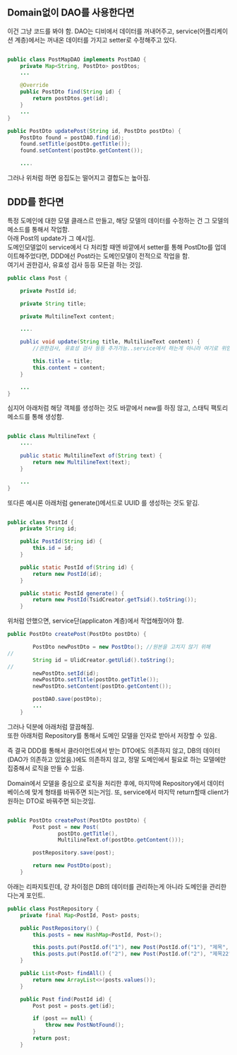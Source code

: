 ##  Domain없이 DAO를 사용한다면
이건 그냥 코드를 봐야 함.
DAO는 디비에서 데이터를 꺼내어주고, service(어플리케이션 계층)에서는 꺼내온 데이터를 가지고 setter로 수정해주고 있다.

```java

public class PostMapDAO implements PostDAO {
    private Map<String, PostDto> postDtos;
    ...

    @Override
    public PostDto find(String id) {
        return postDtos.get(id);
    }
    ...
}
```

```java
public PostDto updatePost(String id, PostDto postDto) {
    PostDto found = postDAO.find(id);
    found.setTitle(postDto.getTitle());
    found.setContent(postDto.getContent());

    ....
```

그러나 위처럼 하면 응집도는 떨어지고 결합도는 높아짐.

## DDD를 한다면
특정 도메인에 대한 모델 클래스르 만들고,
해당 모델의 데이터를 수정하는 건 그 모델의 메소드를 통해서 작업함.   
아래 Post의 update가 그 예시임.    
도메인모델없이 service에서 다 처리할 때엔 바깥에서 setter를 통해 PostDto를 업데이트해주었다면, DDD에선 Post라는 도메인모델이 전적으로 작업을 함.   
여기서 권한검사, 유효성 검사 등등 모든걸 하는 것임.
```java
public class Post {

    private PostId id;

    private String title;

    private MultilineText content;

    ....

    public void update(String title, MultilineText content) {
        //권한검사, 유효성 검사 등등 추가가능..service에서 하는게 아니라 여기로 위임.

        this.title = title;
        this.content = content;
    }

    ...
}


```
심지어 아래처럼 해당 객체를 생성하는 것도 바깥에서 new를 하징 않고, 스태틱 팩토리메소드를 통해 생성함.
```java

public class MultilineText {
    ....

    public static MultilineText of(String text) {
        return new MultilineText(text);
    }

    ...
}

```
또다른 예시론 아래처럼 generate()메서드로 UUID 를 생성하는 것도 맡김.
```java

public class PostId {
    private String id;

    public PostId(String id) {
        this.id = id;
    }

    public static PostId of(String id) {
        return new PostId(id);
    }

    public static PostId generate() {
        return new PostId(TsidCreator.getTsid().toString());
    }
```

위처럼 안했으면, service단(applicaton 계층)에서 작업해줬어야 함.
```java
public PostDto createPost(PostDto postDto) {

        PostDto newPostDto = new PostDto(); //원본을 고치지 않기 위해
//
        String id = UlidCreator.getUlid().toString();
//
        newPostDto.setId(id);
        newPostDto.setTitle(postDto.getTitle());
        newPostDto.setContent(postDto.getContent());

        postDAO.save(postDto);
        ...
    }

```
그러나 덕분에 아래처럼 깔끔해짐.    
또한 아래처럼 Repository를 통해서 도메인 모델을 인자로 받아서 저장할 수 있음.    

즉 결국 DDD를 통해서 클라이언트에서 받는 DTO에도 의존하지 않고, DB의 데이터(DAO가 의존하고 있었음.)에도 의존하지 않고, 정말 도메인에서 필요로 하는 모델에만 집중해서 로직을 만들 수 있음.   

Domain에서 모델을 중심으로 로직을 처리한 후에, 마지막에 Repository에서 데이터베이스에 맞게 형태를 바꿔주면 되는거임. 또, service에서 마지막 return할때 client가 원하는 DTO로 바꿔주면 되는것임.

```java

public PostDto createPost(PostDto postDto) {
        Post post = new Post(
                postDto.getTitle(),
                MultilineText.of(postDto.getContent()));

        postRepository.save(post);

        return new PostDto(post);
    }
```

아래는 리파지토린데, 걍 차이점은 DB의 데이터를 관리하는게 아니라 도메인을 관리한다는게 포인트. 
```java
public class PostRepository {
    private final Map<PostId, Post> posts;

    public PostRepository() {
        this.posts = new HashMap<PostId, Post>();

        this.posts.put(PostId.of("1"), new Post(PostId.of("1"), "제목", MultilineText.of("테스트입니다.")));
        this.posts.put(PostId.of("2"), new Post(PostId.of("2"), "제목22", MultilineText.of("테스트입니다.")));
    }

    public List<Post> findAll() {
        return new ArrayList<>(posts.values());
    }

    public Post find(PostId id) {
        Post post = posts.get(id);

        if (post == null) {
            throw new PostNotFound();
        }
        return post;
    }
```